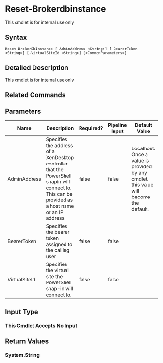 ﻿
# Reset-Brokerdbinstance
This cmdlet is for internal use only
## Syntax
```
Reset-BrokerDbInstance [-AdminAddress <String>] [-BearerToken <String>] [-VirtualSiteId <String>] [<CommonParameters>]
```
## Detailed Description
This cmdlet is for internal use only


## Related Commands

## Parameters
| Name   | Description | Required? | Pipeline Input | Default Value |
| --- | --- | --- | --- | --- |
| AdminAddress | Specifies the address of a XenDesktop controller that the PowerShell snapin will connect to. This can be provided as a host name or an IP address. | false | false | Localhost. Once a value is provided by any cmdlet, this value will become the default. |
| BearerToken | Specifies the bearer token assigned to the calling user | false | false |  |
| VirtualSiteId | Specifies the virtual site the PowerShell snap-in will connect to. | false | false |  |

## Input Type

### This Cmdlet Accepts No Input

## Return Values

### System.String

